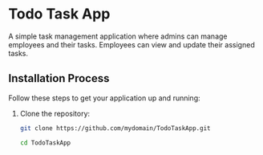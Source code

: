 # Todo Task App

A simple task management application where admins can manage employees and their tasks. Employees can view and update their assigned tasks.

## Installation Process

Follow these steps to get your application up and running:

1. Clone the repository:
   ```bash
   git clone https://github.com/mydomain/TodoTaskApp.git

   cd TodoTaskApp

